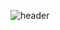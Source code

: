 ![header](https://capsule-render.vercel.app/api?type=waving&color=B897FF&height=200&section=header&text=Doongjohn%20🍋&fontSize=90&fontColor=d6ace6)
